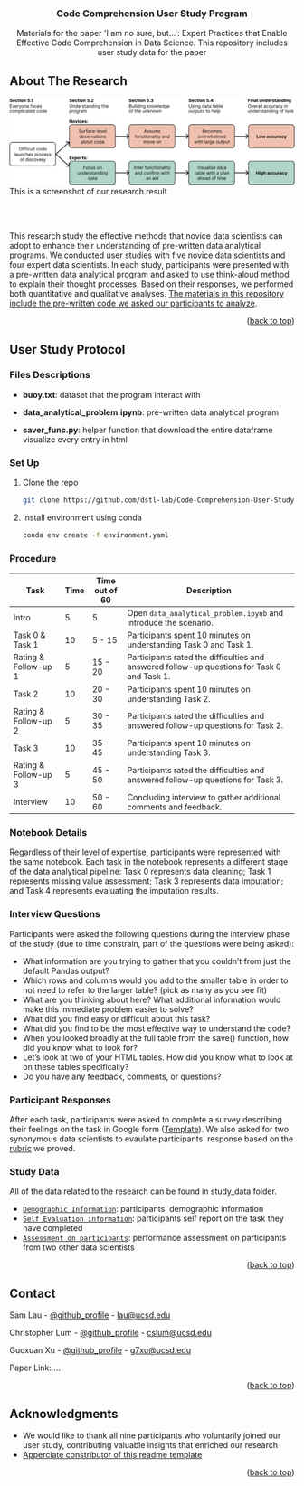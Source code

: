 <!-- Improved compatibility of back to top link: See: https://github.com/othneildrew/Best-README-Template/pull/73 -->
<a id="readme-top"></a>
<!--
*** Thanks for checking out the Best-README-Template. If you have a suggestion
*** that would make this better, please fork the repo and create a pull request
*** or simply open an issue with the tag "enhancement".
*** Don't forget to give the project a star!
*** Thanks again! Now go create something AMAZING! :D
-->




<!-- PROJECT Title -->
<div align="center">
  <h3 align="center">Code Comprehension User Study Program</h3>
    <p align="center">
        Materials for the paper 'I am no sure, but...': Expert Practices that Enable Effective Code Comprehension in Data Science. This repository includes user study data for the paper
    </p>
</div>




<!-- ABOUT THE PROJECT -->
## About The Research

![Product Name Screen Shot](image/flowchart.png)
This is a screenshot of our research result

<br><br>

This research study the effective methods that novice data scientists can adopt to enhance their
understanding of pre-written data analytical programs. We conducted user studies with five novice data
scientists and four expert data scientists. In each study, participants were presented with a pre-written
data analytical program and asked to use think-aloud method to explain their thought processes.
Based on their responses, we performed both quantitative and qualitative analyses. <ins>The materials in this 
repository include the pre-written code we asked our participants to analyze</ins>.

<p align="right">(<a href="#readme-top">back to top</a>)</p>


<!-- GETTING STARTED -->
## User Study Protocol

### Files Descriptions
* **buoy.txt**: dataset that the program interact with

* **data_analytical_problem.ipynb**: pre-written data analytical program

* **saver_func.py**: helper function that download the entire dataframe visualize
every entry in html

### Set Up
1. Clone the repo
   ```sh
   git clone https://github.com/dstl-lab/Code-Comprehension-User-Study.git
   ```
3. Install environment using conda
   ```sh
   conda env create -f environment.yaml
   ```

### Procedure
| Task                     | Time | Time out of 60 | Description                                                                                               |
|--------------------------|------|----------------|-----------------------------------------------------------------------------------------------------------|
| Intro                    | 5    | 5              | Open `data_analytical_problem.ipynb` and introduce the scenario.                                          |
| Task 0 & Task 1          | 10   | 5 - 15        | Participants spent 10 minutes on understanding Task 0 and Task 1.                                         |
| Rating & Follow-up 1     | 5    | 15 - 20             | Participants rated the difficulties and answered follow-up questions for Task 0 and Task 1.               |
| Task 2                   | 10   | 20 - 30             | Participants spent 10 minutes on understanding Task 2.                                                    |
| Rating & Follow-up 2     | 5    | 30 - 35             | Participants rated the difficulties and answered follow-up questions for Task 2.                          |
| Task 3                   | 10   | 35 - 45             | Participants spent 10 minutes on understanding Task 3.                                                    |
| Rating & Follow-up 3     | 5    | 45 - 50             | Participants rated the difficulties and answered follow-up questions for Task 3.                          |
| Interview                | 10    | 50 - 60             | Concluding interview to gather additional comments and feedback.                                          |
### Notebook Details
Regardless of their level of expertise, participants were represented with the same notebook. Each task in the notebook represents a different stage of the data analytical pipeline: Task 0 represents data cleaning; Task 1 represents missing value assessment; Task 3 represents data imputation; and Task 4 represents evaluating the imputation results.

### Interview Questions

Participants were asked the following questions during the interview phase of the study (due to time constrain, part of the questions were being asked):
- What information are you trying to gather that you couldn’t from just the default Pandas output?
- Which rows and columns would you add to the smaller table in order to not need to refer to the larger table? (pick as many as you see fit)
- What are you thinking about here? What additional information would make this immediate problem easier to solve?
- What did you find easy or difficult about this task?
- What did you find to be the most effective way to understand the code?
- When you looked broadly at the full table from the save() function, how did you know what to look for?
- Let’s look at two of your HTML tables. How did you know what to look at on these tables specifically?
- Do you have any feedback, comments, or questions?

### Participant Responses
After each task, participants were asked to complete a survey describing their feelings on the task in Google form ([Template](https://docs.google.com/forms/d/e/1FAIpQLSdTyCIK46--Dc7BeiipfQY2fdwvYzYv9q2C_kHfvHpTVPr01w/viewform?usp=sf_link)). We also asked for two synonymous data scientists to evaulate participants' response based on the [rubric](./study_data/Code_Comprehension_Grading_Rubric.pdf) we proved.

### Study Data
All of the data related to the research can be found in study_data folder.
- [`Demographic Information`](./study_data/participants%20demographics.csv): participants' demographic information
- [`Self Evaluation information`](./study_data/participants%20self%20evaluation.csv): participants self report on the task they have completed
- [`Assessment on participants`](./study_data/assessment%20on%20participants.csv): 
performance assessment on participants from two other data scientists

<p align="right">(<a href="#readme-top">back to top</a>)</p>

<!-- CONTACT -->
## Contact

Sam Lau - [@github_profile](https://github.com/SamLau95) - lau@ucsd.edu

Christopher Lum - [@github_profile](https://github.com/ch-lum) - cslum@ucsd.edu

Guoxuan Xu - [@github_profile](https://github.com/g7xu) - g7xu@ucsd.edu

Paper Link: ...

<p align="right">(<a href="#readme-top">back to top</a>)</p>



<!-- ACKNOWLEDGMENTS -->
## Acknowledgments

* We would like to thank all nine participants who voluntarily joined our user study, contributing valuable insights that enriched our research
* [Apperciate constributor of this readme template](https://github.com/othneildrew/Best-README-Template/blob/main/BLANK_README.md)

<p align="right">(<a href="#readme-top">back to top</a>)</p>



<!-- MARKDOWN LINKS & IMAGES -->
<!-- https://www.markdownguide.org/basic-syntax/#reference-style-links -->
[contributors-shield]: https://img.shields.io/github/contributors/github_username/repo_name.svg?style=for-the-badge
[contributors-url]: https://github.com/github_username/repo_name/graphs/contributors
[forks-shield]: https://img.shields.io/github/forks/github_username/repo_name.svg?style=for-the-badge
[forks-url]: https://github.com/github_username/repo_name/network/members
[stars-shield]: https://img.shields.io/github/stars/github_username/repo_name.svg?style=for-the-badge
[stars-url]: https://github.com/github_username/repo_name/stargazers
[issues-shield]: https://img.shields.io/github/issues/github_username/repo_name.svg?style=for-the-badge
[issues-url]: https://github.com/github_username/repo_name/issues
[license-shield]: https://img.shields.io/github/license/github_username/repo_name.svg?style=for-the-badge
[license-url]: https://github.com/github_username/repo_name/blob/master/LICENSE.txt
[linkedin-shield]: https://img.shields.io/badge/-LinkedIn-black.svg?style=for-the-badge&logo=linkedin&colorB=555
[linkedin-url]: https://linkedin.com/in/linkedin_username
[product-screenshot]: images/screenshot.png
[Next.js]: https://img.shields.io/badge/next.js-000000?style=for-the-badge&logo=nextdotjs&logoColor=white
[Next-url]: https://nextjs.org/
[React.js]: https://img.shields.io/badge/React-20232A?style=for-the-badge&logo=react&logoColor=61DAFB
[React-url]: https://reactjs.org/
[Vue.js]: https://img.shields.io/badge/Vue.js-35495E?style=for-the-badge&logo=vuedotjs&logoColor=4FC08D
[Vue-url]: https://vuejs.org/
[Angular.io]: https://img.shields.io/badge/Angular-DD0031?style=for-the-badge&logo=angular&logoColor=white
[Angular-url]: https://angular.io/
[Svelte.dev]: https://img.shields.io/badge/Svelte-4A4A55?style=for-the-badge&logo=svelte&logoColor=FF3E00
[Svelte-url]: https://svelte.dev/
[Laravel.com]: https://img.shields.io/badge/Laravel-FF2D20?style=for-the-badge&logo=laravel&logoColor=white
[Laravel-url]: https://laravel.com
[Bootstrap.com]: https://img.shields.io/badge/Bootstrap-563D7C?style=for-the-badge&logo=bootstrap&logoColor=white
[Bootstrap-url]: https://getbootstrap.com
[JQuery.com]: https://img.shields.io/badge/jQuery-0769AD?style=for-the-badge&logo=jquery&logoColor=white
[JQuery-url]: https://jquery.com 
